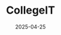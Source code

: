 ---
title: "CollegeIT"
description: "To-do list/Calendar/Classes/Task App with Login system"
link: "https://github.com/aesteri/CollegeIT"
date: "2025-04-25"
tags: [ "SQL", "Android Studio", "Java"]
---